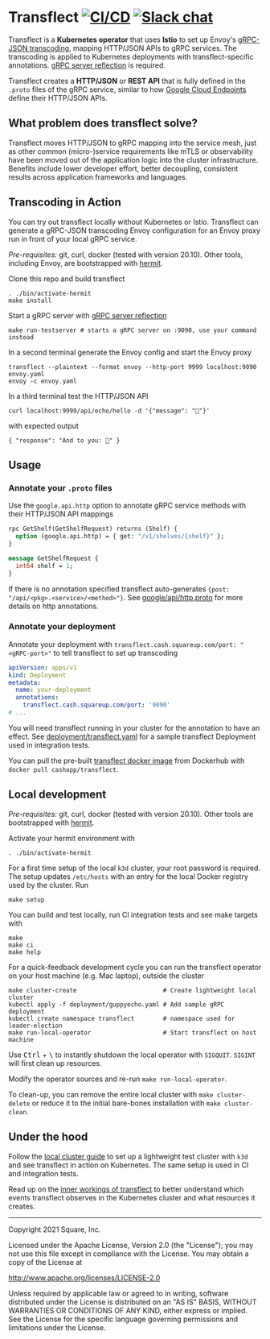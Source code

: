 # Transflect [![CI/CD](https://github.com/cashapp/transflect/workflows/ci/cd/badge.svg?branch=master)](https://github.com/cashapp/transflect/actions?query=workflow%3ACI%2FCD+branch%3Amaster) [![Slack chat](https://img.shields.io/badge/slack-gophers-795679?logo=slack)](https://gophers.slack.com/messages/cashapp)

Transflect is a **Kubernetes operator** that uses **Istio** to set up Envoy's
[gRPC-JSON transcoding](https://www.envoyproxy.io/docs/envoy/latest/configuration/http/http_filters/grpc_json_transcoder_filter),
mapping HTTP/JSON APIs to gRPC services. The transcoding is applied to
Kubernetes deployments with transflect-specific annotations.
[gRPC server reflection](https://github.com/grpc/grpc/blob/master/doc/server-reflection.md)
is required.

Transflect creates a **HTTP/JSON** or **REST API** that is fully defined in the
`.proto` files of the gRPC service, similar to how
[Google Cloud Endpoints](https://cloud.google.com/endpoints/docs/grpc/transcoding)
define their HTTP/JSON APIs.

## What problem does transflect solve?

Transflect moves HTTP/JSON to gRPC mapping into the service mesh, just as other
common (micro-)service requirements like mTLS or observability have been moved
out of the application logic into the cluster infrastructure. Benefits include
lower developer effort, better decoupling, consistent results across application
frameworks and languages.

## Transcoding in Action

You can try out transflect locally without Kubernetes or Istio. Transflect can
generate a gRPC-JSON transcoding Envoy configuration for an Envoy proxy run in
front of your local gRPC service.

_Pre-requisites:_ git, curl, docker (tested with version 20.10). Other tools,
including Envoy, are bootstrapped with
[hermit](https://cashapp.github.io/hermit/).

Clone this repo and build transflect

    . ./bin/activate-hermit
    make install

Start a gRPC server with
[gRPC server reflection](https://github.com/grpc/grpc/blob/master/doc/server-reflection.md)

    make run-testserver # starts a gRPC server on :9090, use your command instead

In a second terminal generate the Envoy config and start the Envoy proxy

    transflect --plaintext --format envoy --http-port 9999 localhost:9090 envoy.yaml
    envoy -c envoy.yaml

In a third terminal test the HTTP/JSON API

    curl localhost:9999/api/echo/hello -d '{"message": "👋"}'

with expected output

    { "response": "And to you: 👋" }

## Usage

### Annotate your `.proto` files

Use the `google.api.http` option to annotate gRPC service methods with their
HTTP/JSON API mappings

```proto
rpc GetShelf(GetShelfRequest) returns (Shelf) {
  option (google.api.http) = { get: "/v1/shelves/{shelf}" };
}

message GetShelfRequest {
  int64 shelf = 1;
}
```

If there is no annotation specified transflect auto-generates
`{post: "/api/<pkg>.<service>/<method>"}`. See
[google/api/http.proto](https://github.com/googleapis/googleapis/blob/master/google/api/http.proto)
for more details on http annotations.

### Annotate your deployment

Annotate your deployment with `transflect.cash.squareup.com/port: "<gRPC-port>"`
to tell transflect to set up transcoding

```yaml
apiVersion: apps/v1
kind: Deployment
metadata:
  name: your-deployment
  annotations:
    transflect.cash.squareup.com/port: '9090'
# ...
```

You will need transflect running in your cluster for the annotation to have an
effect. See [deployment/transflect.yaml](deployment/transflect.yaml) for a
sample transflect Deployment used in integration tests.

You can pull the pre-built
[transflect docker image](https://hub.docker.com/r/cashapp/transflect) from
Dockerhub with `docker pull cashapp/transflect`.

## Local development

_Pre-requisites:_ git, curl, docker (tested with version 20.10). Other tools are
bootstrapped with [hermit](https://cashapp.github.io/hermit/).

Activate your hermit environment with

    . ./bin/activate-hermit

For a first time setup of the local `k3d` cluster, your root password is
required. The setup updates `/etc/hosts` with an entry for the local Docker
registry used by the cluster. Run

    make setup

You can build and test locally, run CI integration tests and see make targets
with

    make
    make ci
    make help

For a quick-feedback development cycle you can run the transflect operator on
your host machine (e.g. Mac laptop), outside the cluster

    make cluster-create                        # Create lightweight local cluster
    kubectl apply -f deployment/guppyecho.yaml # Add sample gRPC deployment
    kubectl create namespace transflect        # namespace used for leader-election
    make run-local-operator                    # Start transflect on host machine

Use <kbd>Ctrl</kbd> + <kbd>\\</kbd> to instantly shutdown the local operator
with `SIGQUIT`. `SIGINT` will first clean up resources.

Modify the operator sources and re-run `make run-local-operator`.

To clean-up, you can remove the entire local cluster with `make cluster-delete`
or reduce it to the initial bare-bones installation with `make cluster-clean`.

## Under the hood

Follow the [local cluster guide](docs/local-cluster.md) to set up a lightweight
test cluster with `k3d` and see transflect in action on Kubernetes. The same
setup is used in CI and integration tests.

Read up on the [inner workings of transflect](docs/inner-workings.md) to better
understand which events transflect observes in the Kubernetes cluster and what
resources it creates.

---

Copyright 2021 Square, Inc.

Licensed under the Apache License, Version 2.0 (the "License"); you may not use
this file except in compliance with the License. You may obtain a copy of the
License at

http://www.apache.org/licenses/LICENSE-2.0

Unless required by applicable law or agreed to in writing, software distributed
under the License is distributed on an "AS IS" BASIS, WITHOUT WARRANTIES OR
CONDITIONS OF ANY KIND, either express or implied. See the License for the
specific language governing permissions and limitations under the License.
